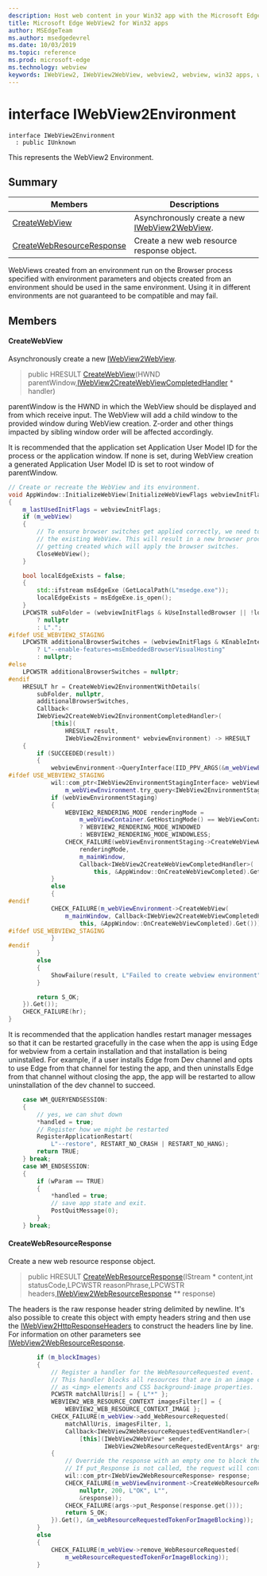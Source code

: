 ```yaml
---
description: Host web content in your Win32 app with the Microsoft Edge WebView2 control
title: Microsoft Edge WebView2 for Win32 apps
author: MSEdgeTeam
ms.author: msedgedevrel
ms.date: 10/03/2019
ms.topic: reference
ms.prod: microsoft-edge
ms.technology: webview
keywords: IWebView2, IWebView2WebView, webview2, webview, win32 apps, win32, edge
---
```


# interface IWebView2Environment 

```
interface IWebView2Environment
  : public IUnknown
```

This represents the WebView2 Environment.

## Summary

 Members                        | Descriptions
--------------------------------|---------------------------------------------
[CreateWebView](#createwebview) | Asynchronously create a new [IWebView2WebView](IWebView2WebView.md#iwebview2webview).
[CreateWebResourceResponse](#createwebresourceresponse) | Create a new web resource response object.

WebViews created from an environment run on the Browser process specified with environment parameters and objects created from an environment should be used in the same environment. Using it in different environments are not guaranteed to be compatible and may fail.

## Members

#### CreateWebView 

Asynchronously create a new [IWebView2WebView](IWebView2WebView.md#iwebview2webview).

> public HRESULT [CreateWebView](#createwebview)(HWND parentWindow,[IWebView2CreateWebViewCompletedHandler](IWebView2CreateWebViewCompletedHandler.md#iwebview2createwebviewcompletedhandler) * handler)

parentWindow is the HWND in which the WebView should be displayed and from which receive input. The WebView will add a child window to the provided window during WebView creation. Z-order and other things impacted by sibling window order will be affected accordingly.

It is recommended that the application set Application User Model ID for the process or the application window. If none is set, during WebView creation a generated Application User Model ID is set to root window of parentWindow. 
```cpp
// Create or recreate the WebView and its environment.
void AppWindow::InitializeWebView(InitializeWebViewFlags webviewInitFlags)
{
    m_lastUsedInitFlags = webviewInitFlags;
    if (m_webView)
    {
        // To ensure browser switches get applied correctly, we need to close
        // the existing WebView. This will result in a new browser process
        // getting created which will apply the browser switches.
        CloseWebView();
    }

    bool localEdgeExists = false;
    {
        std::ifstream msEdgeExe (GetLocalPath(L"msedge.exe"));
        localEdgeExists = msEdgeExe.is_open();
    }
    LPCWSTR subFolder = (webviewInitFlags & kUseInstalledBrowser || !localEdgeExists)
        ? nullptr
        : L".";
#ifdef USE_WEBVIEW2_STAGING
    LPCWSTR additionalBrowserSwitches = (webviewInitFlags & KEnableInternalVisualMode)
        ? L"--enable-features=msEmbeddedBrowserVisualHosting"
        : nullptr;
#else
    LPCWSTR additionalBrowserSwitches = nullptr;
#endif
    HRESULT hr = CreateWebView2EnvironmentWithDetails(
        subFolder, nullptr,
        additionalBrowserSwitches,
        Callback<
        IWebView2CreateWebView2EnvironmentCompletedHandler>(
            [this](
                HRESULT result,
                IWebView2Environment* webviewEnvironment) -> HRESULT
    {
        if (SUCCEEDED(result))
        {
            webviewEnvironment->QueryInterface(IID_PPV_ARGS(&m_webViewEnvironment));
#ifdef USE_WEBVIEW2_STAGING
            wil::com_ptr<IWebView2EnvironmentStagingInterface> webViewEnvironmentStaging =
                m_webViewEnvironment.try_query<IWebView2EnvironmentStagingInterface>();
            if (webViewEnvironmentStaging)
            {
                WEBVIEW2_RENDERING_MODE renderingMode =
                    m_webViewContainer.GetHostingMode() == WebViewContainer::HostingMode::kWindowed
                    ? WEBVIEW2_RENDERING_MODE_WINDOWED
                    : WEBVIEW2_RENDERING_MODE_WINDOWLESS;
                CHECK_FAILURE(webViewEnvironmentStaging->CreateWebViewWithRenderingMode(
                    renderingMode,
                    m_mainWindow,
                    Callback<IWebView2CreateWebViewCompletedHandler>(
                        this, &AppWindow::OnCreateWebViewCompleted).Get()));
            }
            else
            {
#endif
            CHECK_FAILURE(m_webViewEnvironment->CreateWebView(
                m_mainWindow, Callback<IWebView2CreateWebViewCompletedHandler>(
                    this, &AppWindow::OnCreateWebViewCompleted).Get()));
#ifdef USE_WEBVIEW2_STAGING
            }
#endif
        }
        else
        {
            ShowFailure(result, L"Failed to create webview environment");
        }

        return S_OK;
    }).Get());
    CHECK_FAILURE(hr);
}
```
 It is recommended that the application handles restart manager messages so that it can be restarted gracefully in the case when the app is using Edge for webview from a certain installation and that installation is being uninstalled. For example, if a user installs Edge from Dev channel and opts to use Edge from that channel for testing the app, and then uninstalls Edge from that channel without closing the app, the app will be restarted to allow uninstallation of the dev channel to succeed. 
```cpp
    case WM_QUERYENDSESSION:
    {
        // yes, we can shut down
        *handled = true;
        // Register how we might be restarted
        RegisterApplicationRestart(
            L"--restore", RESTART_NO_CRASH | RESTART_NO_HANG);
        return TRUE;
    } break;
    case WM_ENDSESSION:
    {
        if (wParam == TRUE)
        {
            *handled = true;
            // save app state and exit.
            PostQuitMessage(0);
        }
    } break;
```

#### CreateWebResourceResponse 

Create a new web resource response object.

> public HRESULT [CreateWebResourceResponse](#createwebresourceresponse)(IStream * content,int statusCode,LPCWSTR reasonPhrase,LPCWSTR headers,[IWebView2WebResourceResponse](IWebView2WebResourceResponse.md#iwebview2webresourceresponse) ** response)

The headers is the raw response header string delimited by newline. It's also possible to create this object with empty headers string and then use the [IWebView2HttpResponseHeaders](IWebView2HttpResponseHeaders.md#iwebview2httpresponseheaders) to construct the headers line by line. For information on other parameters see [IWebView2WebResourceResponse](IWebView2WebResourceResponse.md#iwebview2webresourceresponse).

```cpp
        if (m_blockImages)
        {
            // Register a handler for the WebResourceRequested event.
            // This handler blocks all resources that are in an image context, such
            // as <img> elements and CSS background-image properties.
            PCWSTR matchAllUris[] = { L"*" };
            WEBVIEW2_WEB_RESOURCE_CONTEXT imagesFilter[] = {
                WEBVIEW2_WEB_RESOURCE_CONTEXT_IMAGE };
            CHECK_FAILURE(m_webView->add_WebResourceRequested(
                matchAllUris, imagesFilter, 1,
                Callback<IWebView2WebResourceRequestedEventHandler>(
                    [this](IWebView2WebView* sender,
                           IWebView2WebResourceRequestedEventArgs* args)
            {
                // Override the response with an empty one to block the image.
                // If put_Response is not called, the request will continue as normal.
                wil::com_ptr<IWebView2WebResourceResponse> response;
                CHECK_FAILURE(m_webViewEnvironment->CreateWebResourceResponse(
                    nullptr, 200, L"OK", L"",
                    &response));
                CHECK_FAILURE(args->put_Response(response.get()));
                return S_OK;
            }).Get(), &m_webResourceRequestedTokenForImageBlocking));
        }
        else
        {
            CHECK_FAILURE(m_webView->remove_WebResourceRequested(
                m_webResourceRequestedTokenForImageBlocking));
        }
```

